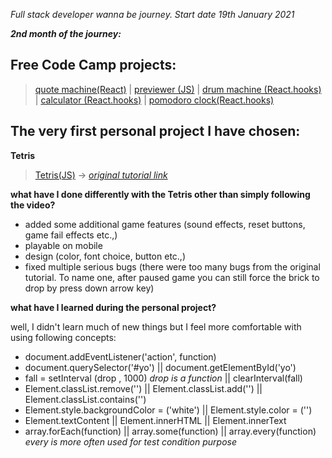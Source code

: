 *_Full stack developer wanna be journey. Start date 19th January 2021_*

***2nd month of the journey:***

## Free Code Camp projects:

  >[quote machine(React)](https://a331998513.github.io/practice/quote_machine/)  |
  >[previewer (JS)](https://a331998513.github.io/practice/previewer/)  |
  >[drum machine (React.hooks)](https://a331998513.github.io/practice/drum_machine/)  |
  >[calculator (React.hooks)](https://a331998513.github.io/practice/calculator/)  |
  >[pomodoro clock(React.hooks)](https://a331998513.github.io/practice/clock/)


## The very first personal project I have chosen:

**Tetris**

  >[Tetris(JS)](https://a331998513.github.io/practice/Tetris/) -> *[original tutorial link](https://www.youtube.com/watch?v=w1JJfK09ujQ&t=4610s)*

**what have I done differently with the Tetris other than simply following the video?**
- added some additional game features (sound effects, reset buttons, game fail effects etc.,)
- playable on mobile
- design (color, font choice, button etc.,)
- fixed multiple serious bugs (there were too many bugs from the original tutorial. To name one, after paused game you can still force the brick to drop by press down arrow key)

**what have I learned during the personal project?**

well, I didn't learn much of new things but I feel more comfortable with using following concepts:

- document.addEventListener('action', function)
- document.querySelector('#yo') || document.getElementById('yo')
- fall = setInterval (drop , 1000) _drop is a function_ || clearInterval(fall)  
- Element.classList.remove('') || Element.classList.add('') || Element.classList.contains('')
- Element.style.backgroundColor = ('white') || Element.style.color = ('')
- Element.textContent || Element.innerHTML || Element.innerText
- array.forEach(function) || array.some(function) || array.every(function) _every is more often used for test condition purpose_
